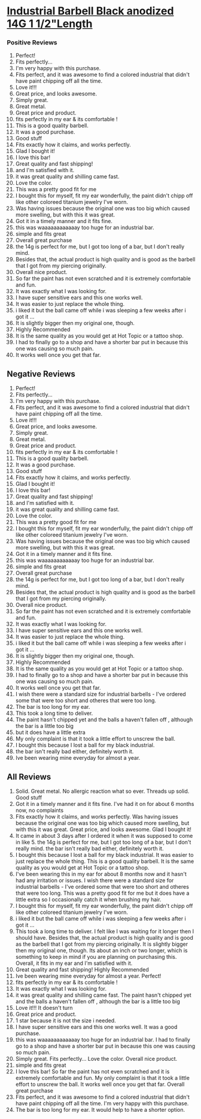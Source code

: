 # [Industrial Barbell Black anodized 14G 1 1/2&quot;Length](https://products.checkmycream.com/products/Industrial-Barbell-Black-anodized-14G-1-12&quot;Length.html)

### Positive Reviews

<ol>
      <li>Perfect!</li>
      <li>Fits perfectly...</li>
      <li>I&#x27;m very happy with this purchase.</li>
      <li>Fits perfect, and it was awesome to find a colored industrial that didn&#x27;t have paint chipping off all the time.</li>
      <li>Love it!!!</li>
      <li>Great price, and looks awesome.</li>
      <li>Simply great.</li>
      <li>Great metal.</li>
      <li>Great price and product.</li>
      <li>fits perfectly in my ear &amp; its comfortable !</li>
      <li>This is a good quality barbell.</li>
      <li>It was a good purchase.</li>
      <li>Good stuff</li>
      <li>Fits exactly how it claims, and works perfectly.</li>
      <li>Glad I bought it!</li>
      <li>I love this bar!</li>
      <li>Great quality and fast shipping!  </li>
      <li>and I&#x27;m satisfied with it.</li>
      <li>it was great quality and shilling came fast.</li>
      <li>Love the color.</li>
      <li>This was a pretty good fit for me</li>
      <li>I bought this for myself, fit my ear wonderfully, the paint didn&#x27;t chipp off like other coloreed titanium jewelry I&#x27;ve worn.</li>
      <li>Was having issues because the original one was too big which caused more swelling, but with this it was great.</li>
      <li>Got it in a timely manner and it fits fine.</li>
      <li>this was waaaaaaaaaaaay too huge for an industrial bar.</li>
      <li>simple and fits great</li>
      <li>Overall great purchase</li>
      <li>the 14g is perfect for me, but I got too long of a bar, but I don&#x27;t really mind.</li>
      <li>Besides that, the actual product is high quality and is good as the barbell that I got from my piercing originally.</li>
      <li>Overall nice product.</li>
      <li>So far the paint has not even scratched and it is extremely comfortable and fun.</li>
      <li>It was exactly what I was looking for.</li>
      <li>I have super sensitive ears and this one works well.</li>
      <li>It was easier to just replace the whole thing.</li>
      <li>i liked it but the ball came off while i was sleeping a few weeks after i got it ...</li>
      <li>It is slightly bigger then my original one, though.</li>
      <li>Highly Recommended</li>
      <li>It is the same quality as you would get at Hot Topic or a tattoo shop.</li>
      <li>I had to finally go to a shop and have a shorter bar put in because this one was causing so much pain.</li>
      <li>It works well once you get that far.</li>
</ol>


<h2>Negative Reviews</h2>
<ol>
<li> Perfect!</li>
<li> Fits perfectly...</li>
<li> I&#x27;m very happy with this purchase.</li>
<li> Fits perfect, and it was awesome to find a colored industrial that didn&#x27;t have paint chipping off all the time.</li>
<li> Love it!!!</li>
<li> Great price, and looks awesome.</li>
<li> Simply great.</li>
<li> Great metal.</li>
<li> Great price and product.</li>
<li> fits perfectly in my ear &amp; its comfortable !</li>
<li> This is a good quality barbell.</li>
<li> It was a good purchase.</li>
<li> Good stuff</li>
<li> Fits exactly how it claims, and works perfectly.</li>
<li> Glad I bought it!</li>
<li> I love this bar!</li>
<li> Great quality and fast shipping!  </li>
<li> and I&#x27;m satisfied with it.</li>
<li> it was great quality and shilling came fast.</li>
<li> Love the color.</li>
<li> This was a pretty good fit for me</li>
<li> I bought this for myself, fit my ear wonderfully, the paint didn&#x27;t chipp off like other coloreed titanium jewelry I&#x27;ve worn.</li>
<li> Was having issues because the original one was too big which caused more swelling, but with this it was great.</li>
<li> Got it in a timely manner and it fits fine.</li>
<li> this was waaaaaaaaaaaay too huge for an industrial bar.</li>
<li> simple and fits great</li>
<li> Overall great purchase</li>
<li> the 14g is perfect for me, but I got too long of a bar, but I don&#x27;t really mind.</li>
<li> Besides that, the actual product is high quality and is good as the barbell that I got from my piercing originally.</li>
<li> Overall nice product.</li>
<li> So far the paint has not even scratched and it is extremely comfortable and fun.</li>
<li> It was exactly what I was looking for.</li>
<li> I have super sensitive ears and this one works well.</li>
<li> It was easier to just replace the whole thing.</li>
<li> i liked it but the ball came off while i was sleeping a few weeks after i got it ...</li>
<li> It is slightly bigger then my original one, though.</li>
<li> Highly Recommended</li>
<li> It is the same quality as you would get at Hot Topic or a tattoo shop.</li>
<li> I had to finally go to a shop and have a shorter bar put in because this one was causing so much pain.</li>
<li> It works well once you get that far.</li>
<li> I wish there were a standard size for industrial barbells - I&#x27;ve ordered some that were too short and otheres that were too long.</li>
<li> The bar is too long for my ear.</li>
<li> This took a long time to deliver.</li>
<li> The paint hasn&#x27;t chipped yet and the balls a haven&#x27;t fallen off , although the bar is a little too big</li>
<li> but it does have a little extra</li>
<li> My only complaint is that it took a little effort to unscrew the ball.</li>
<li> I bought this because I lost a ball for my black industrial.</li>
<li> the bar isn&#x27;t really bad either, definitely worth it.</li>
<li> Ive been wearing mine everyday for almost a year.</li>
</ol>

<h2>All Reviews</h2>

<ol>
    <li> Solid. Great metal. No allergic reaction what so ever. Threads up solid. Good stuff</li>
    <li> Got it in a timely manner and it fits fine. I&#x27;ve had it on for about 6 months now, no complaints</li>
    <li> Fits exactly how it claims, and works perfectly. Was having issues because the original one was too big which caused more swelling, but with this it was great. Great price, and looks awesome. Glad I bought it!</li>
    <li> It came in about 3 days after I ordered it when it was supposed to come in like 5. the 14g is perfect for me, but I got too long of a bar, but I don&#x27;t really mind. the bar isn&#x27;t really bad either, definitely worth it.</li>
    <li> I bought this because I lost a ball for my black industrial. It was easier to just replace the whole thing. This is a good quality barbell. It is the same quality as you would get at Hot Topic or a tattoo shop.</li>
    <li> I&#x27;ve been wearing this in my ear for about 8 months now and it hasn&#x27;t had any irritation or issues. I wish there were a standard size for industrial barbells - I&#x27;ve ordered some that were too short and otheres that were too long. This was a pretty good fit for me but it does have a little extra so I occasionally catch it when brushing my hair.</li>
    <li> I bought this for myself, fit my ear wonderfully, the paint didn&#x27;t chipp off like other coloreed titanium jewelry I&#x27;ve worn.</li>
    <li> i liked it but the ball came off while i was sleeping a few weeks after i got it ...</li>
    <li> This took a long time to deliver. I felt like I was waiting for it longer then I should have. Besides that, the actual product is high quality and is good as the barbell that I got from my piercing originally. It is slightly bigger then my original one, though. Its about an inch or two longer, which is something to keep in mind if you are planning on purchasing this. Overall, it fits in my ear and I&#x27;m satisfied with it.</li>
    <li> Great quality and fast shipping!  Highly Recommended</li>
    <li> Ive been wearing mine everyday for almost a year. Perfect!</li>
    <li> fits perfectly in my ear &amp; its comfortable !</li>
    <li> It was exactly what I was looking for.</li>
    <li> it was great quality and shilling came fast. The paint hasn&#x27;t chipped yet and the balls a haven&#x27;t fallen off , although the bar is a little too big</li>
    <li> Love it!!! It doesn&#x27;t turn</li>
    <li> Great price and product.</li>
    <li> 1 star because it is not the size i needed.</li>
    <li> I have super sensitive ears and this one works well. It was a good purchase.</li>
    <li> this was waaaaaaaaaaaay too huge for an industrial bar. I had to finally go to a shop and have a shorter bar put in because this one was causing so much pain.</li>
    <li> Simply great. Fits perfectly... Love the color. Overall nice product.</li>
    <li> simple and fits great</li>
    <li> I love this bar! So far the paint has not even scratched and it is extremely comfortable and fun. My only complaint is that it took a little effort to unscrew the ball. It works well once you get that far. Overall great purchase</li>
    <li> Fits perfect, and it was awesome to find a colored industrial that didn&#x27;t have paint chipping off all the time. I&#x27;m very happy with this purchase.</li>
    <li> The bar is too long for my ear. It would help to have a shorter option.</li>
</ol>




